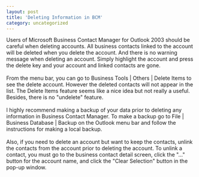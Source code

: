 ```yaml
---
layout: post
title: 'Deleting Information in BCM'
category: uncategorized
---
```


Users of Microsoft Business Contact Manager for Outlook 2003 should be careful when deleting accounts.  All business contacts linked to the account will be deleted when you delete the account.  And there is no warning message when deleting an account.  Simply highlight the account and press the delete key and your account and linked contacts are gone.
<br />
<br />From the menu bar, you can go to Business Tools | Others | Delete Items to see the delete account.  However the deleted contacts will not appear in the list.  The Delete Items feature seems like a nice idea but not really a useful.  Besides, there is no "undelete" feature.
<br />
<br />I highly recommend making a backup of your data prior to deleting any information in Business Contact Manager.  To make a backup go to File | Business Database | Backup on the Outlook menu bar and follow the instructions for making a local backup.
<br />
<br />Also, if you need to delete an account but want to keep the contacts, unlink the contacts from the account prior to deleting the account.  To unlink a contact, you must go to the business contact detail screen, click the "..." button for the account name, and click the "Clear Selection" button in the pop-up window.
